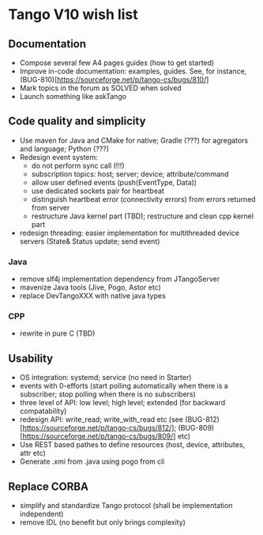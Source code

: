 # Tango V10 wish list

## Documentation

* Compose several few A4 pages guides (how to get started)
* Improve in-code documentation: examples, guides. See, for instance, (BUG-810)[https://sourceforge.net/p/tango-cs/bugs/810/]
* Mark topics in the forum as SOLVED when solved
* Launch something like askTango

## Code quality and simplicity

* Use maven for Java and CMake for native; Gradle (???) for agregators and language; Python (???)
* Redesign event system:
  - do not perform sync call (!!!) 
  - subscription topics: host; server; device; attribute/command
  - allow user defined events (push(EventType, Data))
  - use dedicated sockets pair for heartbeat
  - distinguish heartbeat error (connectivity errors) from errors returned from server
  - restructure Java kernel part (TBD); restructure and clean cpp kernel part
* redesign threading: easier implementation for multithreaded device servers (State& Status update; send event)  

### Java
* remove slf4j implementation dependency from JTangoServer
* mavenize Java tools (Jive, Pogo, Astor etc)
* replace DevTangoXXX with native java types

### CPP
* rewrite in pure C (TBD)

## Usability
* OS integration: systemd; service (no need in Starter)
* events with 0-efforts (start polling automatically when there is a subscriber; stop polling when there is no subscribers)
* three level of API: low level; high level; extended (for backward compatability)
* redesign API: write_read; write_with_read etc (see (BUG-812)[https://sourceforge.net/p/tango-cs/bugs/812/]; (BUG-809)[https://sourceforge.net/p/tango-cs/bugs/809/] etc)
* Use REST based pathes to define resources (host, device, attributes, attr etc)
* Generate .xmi from .java using pogo from cli

## Replace CORBA
* simplify and standardize Tango protocol (shall be implementation independent)
* remove IDL (no benefit but only brings complexity)